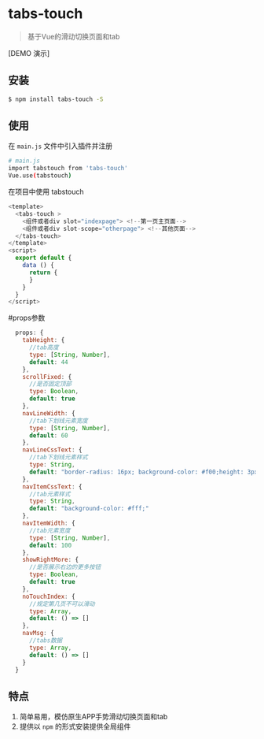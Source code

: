 # tabs-touch

> 基于Vue的滑动切换页面和tab

[DEMO 演示]

## 安装

``` bash
$ npm install tabs-touch -S
```
## 使用

在 `main.js` 文件中引入插件并注册

``` bash
# main.js
import tabstouch from 'tabs-touch'
Vue.use(tabstouch)
```

在项目中使用 tabstouch

```js
<template>
  <tabs-touch >
    <组件或者div slot="indexpage"> <!--第一页主页面-->
    <组件或者div slot-scope="otherpage"> <!--其他页面-->
  </tabs-touch>
</template>
<script>
  export default {
    data () {
      return {
      }
    }
  }
</script>
```
#props参数

```js
  props: {
    tabHeight: {
      //tab高度
      type: [String, Number],
      default: 44
    },
    scrollFixed: {
      //是否固定顶部
      type: Boolean,
      default: true
    },
    navLineWidth: {
      //tab下划线元素宽度
      type: [String, Number],
      default: 60
    },
    navLineCssText: {
      //tab下划线元素样式
      type: String,
      default: "border-radius: 16px; background-color: #f00;height: 3px; top: 77%;"
    },
    navItemCssText: {
      //tab元素样式
      type: String,
      default: "background-color: #fff;"
    },
    navItemWidth: {
      //tab元素宽度
      type: [String, Number],
      default: 100
    },
    showRightMore: {
      //是否展示右边的更多按钮
      type: Boolean,
      default: true
    },
    noTouchIndex: {
      //规定第几页不可以滑动
      type: Array,
      default: () => []
    },
    navMsg: {
      //tabs数据
      type: Array,
      default: () => []
    }
  }
```
## 特点
1. 简单易用，模仿原生APP手势滑动切换页面和tab
2. 提供以 `npm` 的形式安装提供全局组件

